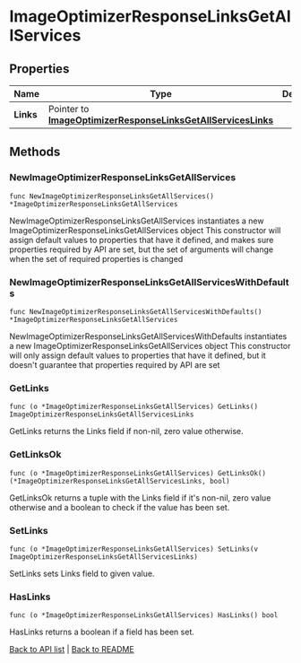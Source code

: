 # ImageOptimizerResponseLinksGetAllServices

## Properties

Name | Type | Description | Notes
------------ | ------------- | ------------- | -------------
**Links** | Pointer to [**ImageOptimizerResponseLinksGetAllServicesLinks**](ImageOptimizerResponseLinksGetAllServicesLinks.md) |  | [optional] 

## Methods

### NewImageOptimizerResponseLinksGetAllServices

`func NewImageOptimizerResponseLinksGetAllServices() *ImageOptimizerResponseLinksGetAllServices`

NewImageOptimizerResponseLinksGetAllServices instantiates a new ImageOptimizerResponseLinksGetAllServices object
This constructor will assign default values to properties that have it defined,
and makes sure properties required by API are set, but the set of arguments
will change when the set of required properties is changed

### NewImageOptimizerResponseLinksGetAllServicesWithDefaults

`func NewImageOptimizerResponseLinksGetAllServicesWithDefaults() *ImageOptimizerResponseLinksGetAllServices`

NewImageOptimizerResponseLinksGetAllServicesWithDefaults instantiates a new ImageOptimizerResponseLinksGetAllServices object
This constructor will only assign default values to properties that have it defined,
but it doesn't guarantee that properties required by API are set

### GetLinks

`func (o *ImageOptimizerResponseLinksGetAllServices) GetLinks() ImageOptimizerResponseLinksGetAllServicesLinks`

GetLinks returns the Links field if non-nil, zero value otherwise.

### GetLinksOk

`func (o *ImageOptimizerResponseLinksGetAllServices) GetLinksOk() (*ImageOptimizerResponseLinksGetAllServicesLinks, bool)`

GetLinksOk returns a tuple with the Links field if it's non-nil, zero value otherwise
and a boolean to check if the value has been set.

### SetLinks

`func (o *ImageOptimizerResponseLinksGetAllServices) SetLinks(v ImageOptimizerResponseLinksGetAllServicesLinks)`

SetLinks sets Links field to given value.

### HasLinks

`func (o *ImageOptimizerResponseLinksGetAllServices) HasLinks() bool`

HasLinks returns a boolean if a field has been set.


[Back to API list](../README.md#documentation-for-api-endpoints) | [Back to README](../README.md)
